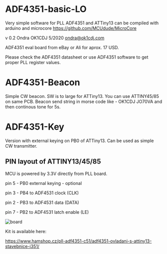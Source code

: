 # ADF4351-basic-LO
Very simple software for PLL ADF4351 and ATTiny13  can be compiled with arduino and microcore
https://github.com/MCUdude/MicroCore

v 0.2 Ondra OK1CDJ 5/2020 ondra@ok1cdj.com
 
ADF4351 eval board from eBay or Ali for aprox. 17 USD. 
 
Please check the ADF4351 datasheet or use ADF4351 software
to get proper PLL register values.

# ADF4351-Beacon
Simple CW beacon. SW is to large for ATTiny13. You can use ATTINY45/85 on same PCB.
Beacon send string in morse code like - OK1CDJ JO70VA and then continous tone for 5s.

# ADF4351-Key
Version with external keying on PB0 of ATTiny13. Can be used as simple CW transmitter.

 
## PIN layout of ATTINY13/45/85
MCU is powered  by 3.3V directly from PLL board.

 pin 5 - PB0 external keying - optional

 pin 3 - PB4  to ADF4531 clock (CLK) 
 
 pin 2 - PB3 to ADF4531 data (DATA) 
 
 pin 7 - PB2 to ADF4531 latch enable (LE) 

![board](https://raw.githubusercontent.com/ok1cdj/ADF4351-basic-LO/master/PLL-board.jpg)

Kit is available here:

https://www.hamshop.cz/pll-adf4351-c51/adf4351-ovladani-s-attiny13-stavebnice-i351/
    

